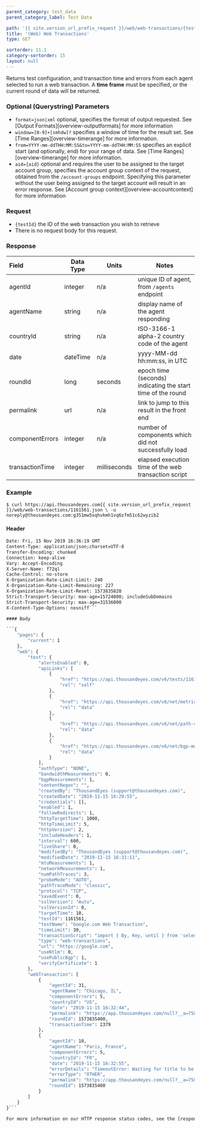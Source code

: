 ```yaml
---
parent_category: test_data
parent_category_label: Test Data

path: '{{ site.version_url_prefix_request }}/web/web-transactions/{testId}'
title: '(Web) Web Transactions'
type: GET

sortorder: 11.1
category-sortorder: 15
layout: null
---
```


Returns test configuration, and transaction time and errors from each agent selected to run a web transaction.  A **time frame** must be specified, or the current round of data will be returned.

### Optional (Querystring) Parameters

* `format=json|xml` optional, specifies the format of output requested.  See [Output Formats][overview-outputformats] for more information
* `window=[0-9]+[smhdw]?` specifies a window of time for the result set.  See [Time Ranges][overview-timerange] for more information.
* `from=YYYY-mm-ddTHH:MM:SS&to=YYYY-mm-ddTHH:MM:SS` specifies an explicit start (and optionally, end) for your range of data.  See [Time Ranges][overview-timerange] for more information.
* `aid={aid}` optional and requires the user to be assigned to the target account group, specifies the account group context of the request, obtained from the `/account-groups` endpoint.  Specifying this parameter without the user being assigned to the target account will result in an error response. See [Account group context][overview-accountcontext] for more information

### Request

* `{testId}` the ID of the web transaction you wish to retrieve
* There is no request body for this request.

### Response

Field | Data Type | Units | Notes
:------------|-------------|-------------|-------------|
agentId | integer | n/a | unique ID of agent, from `/agents` endpoint
agentName | string | n/a | display name of the agent responding
countryId | string | n/a | ISO-3166-1 alpha-2 country code of the agent
date | dateTime | n/a | yyyy-MM-dd hh:mm:ss, in UTC
roundId | long | seconds | epoch time (seconds) indicating the start time of the round
permalink | url | n/a | link to jump to this result in the front end
componentErrors | integer | n/a | number of components which did not successfully load
transactionTime | integer | milliseconds | elapsed execution time of the web transaction script


### Example

`$ curl https://api.thousandeyes.com{{ site.version_url_prefix_request }}/web/web-transactions/1161561.json \
  -u noreply@thousandeyes.com:g351mw5xqhvkmh1vq6zfm51c62wyzib2`

#### Header

```HTTP/1.1 200 OK
Date: Fri, 15 Nov 2019 16:36:19 GMT
Content-Type: application/json;charset=UTF-8
Transfer-Encoding: chunked
Connection: keep-alive
Vary: Accept-Encoding
X-Server-Name: f72ql
Cache-Control: no-store
X-Organization-Rate-Limit-Limit: 240
X-Organization-Rate-Limit-Remaining: 227
X-Organization-Rate-Limit-Reset: 1573835820
Strict-Transport-Security: max-age=15724800; includeSubDomains
Strict-Transport-Security: max-age=31536000
X-Content-Type-Options: nosniff```

#### Body

```{
    "pages": {
        "current": 1
    },
    "web": {
        "test": {
            "alertsEnabled": 0,
            "apiLinks": [
                {
                    "href": "https://api.thousandeyes.com/v6/tests/1161561",
                    "rel": "self"
                },
                {
                    "href": "https://api.thousandeyes.com/v6/net/metrics/1161561",
                    "rel": "data"
                },
                {
                    "href": "https://api.thousandeyes.com/v6/net/path-vis/1161561",
                    "rel": "data"
                },
                {
                    "href": "https://api.thousandeyes.com/v6/net/bgp-metrics/1161561",
                    "rel": "data"
                }
            ],
            "authType": "NONE",
            "bandwidthMeasurements": 0,
            "bgpMeasurements": 1,
            "contentRegex": "",
            "createdBy": "ThousandEyes (support@thousandeyes.com)",
            "createdDate": "2019-11-15 16:29:55",
            "credentials": [],
            "enabled": 1,
            "followRedirects": 1,
            "httpTargetTime": 1000,
            "httpTimeLimit": 5,
            "httpVersion": 2,
            "includeHeaders": 1,
            "interval": 600,
            "liveShare": 0,
            "modifiedBy": "ThousandEyes (support@thousandeyes.com)",
            "modifiedDate": "2019-11-15 16:31:11",
            "mtuMeasurements": 1,
            "networkMeasurements": 1,
            "numPathTraces": 3,
            "probeMode": "AUTO",
            "pathTraceMode": "classic",
            "protocol": "TCP",
            "savedEvent": 0,
            "sslVersion": "Auto",
            "sslVersionId": 0,
            "targetTime": 10,
            "testId": 1161561,
            "testName": "Google.com Web Transaction",
            "timeLimit": 30,
            "transactionScript": "import { By, Key, until } from 'selenium-webdriver';\nimport { driver, markers, credentials, downloads, transaction } from 'thousandeyes';\n\nrunScript();\n\nasync function runScript() {\n\n    // Load page\n    await driver.get('https://google.com');\n    await driver.takeScreenshot();\n    \n    // Search\n    markers.start('SearchForWebdriver');\n    await driver.findElement(By.name('q')).sendKeys('webdriver', Key.RETURN);\n    await driver.takeScreenshot();\n    markers.stop('SearchForWebdriver');\n\n    // Wait for full page load\n    await driver.wait(until.titleIs('webdriver - Google Search'), 1000);\n    await driver.takeScreenshot();\n};\n                    ",
            "type": "web-transactions",
            "url": "https://google.com",
            "useNtlm": 0,
            "usePublicBgp": 1,
            "verifyCertificate": 1
        },
        "webTransaction": [
            {
                "agentId": 31,
                "agentName": "Chicago, IL",
                "componentErrors": 5,
                "countryId": "US",
                "date": "2019-11-15 16:32:44",
                "permalink": "https://app.thousandeyes.com/null?__a=75&testId=1161561&roundId=1573835400&agentId=31",
                "roundId": 1573835400,
                "transactionTime": 2379
            },
            {
                "agentId": 10,
                "agentName": "Paris, France",
                "componentErrors": 5,
                "countryId": "FR",
                "date": "2019-11-15 16:32:55",
                "errorDetails": "TimeoutError: Waiting for title to be \"webdriver - Google Search\"\nWait timed out after 1002ms",
                "errorType": "OTHER",
                "permalink": "https://app.thousandeyes.com/null?__a=75&testId=1161561&roundId=1573835400&agentId=10",
                "roundId": 1573835400
            }
        ]
    }
}```

For more information on our HTTP response status codes, see the [response status codes documentation][overview-responsestatuscodes].

